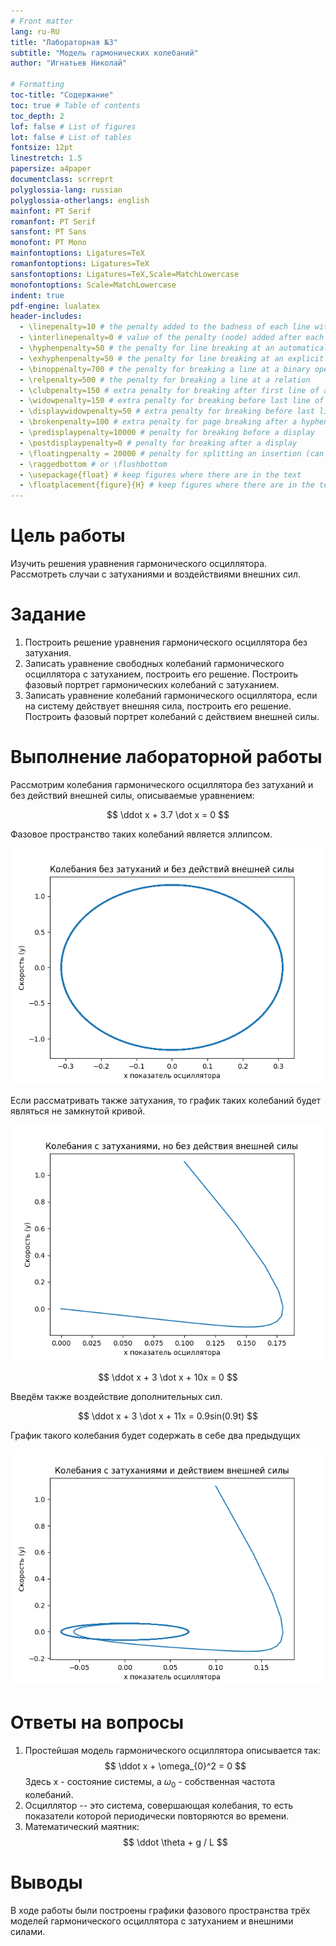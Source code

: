 ```yaml
---
# Front matter
lang: ru-RU
title: "Лабораторная №3"
subtitle: "Модель гармонических колебаний"
author: "Игнатьев Николай"

# Formatting
toc-title: "Содержание"
toc: true # Table of contents
toc_depth: 2
lof: false # List of figures
lot: false # List of tables
fontsize: 12pt
linestretch: 1.5
papersize: a4paper
documentclass: scrreprt
polyglossia-lang: russian
polyglossia-otherlangs: english
mainfont: PT Serif
romanfont: PT Serif
sansfont: PT Sans
monofont: PT Mono
mainfontoptions: Ligatures=TeX
romanfontoptions: Ligatures=TeX
sansfontoptions: Ligatures=TeX,Scale=MatchLowercase
monofontoptions: Scale=MatchLowercase
indent: true
pdf-engine: lualatex
header-includes:
  - \linepenalty=10 # the penalty added to the badness of each line within a paragraph (no associated penalty node) Increasing the value makes tex try to have fewer lines in the paragraph.
  - \interlinepenalty=0 # value of the penalty (node) added after each line of a paragraph.
  - \hyphenpenalty=50 # the penalty for line breaking at an automatically inserted hyphen
  - \exhyphenpenalty=50 # the penalty for line breaking at an explicit hyphen
  - \binoppenalty=700 # the penalty for breaking a line at a binary operator
  - \relpenalty=500 # the penalty for breaking a line at a relation
  - \clubpenalty=150 # extra penalty for breaking after first line of a paragraph
  - \widowpenalty=150 # extra penalty for breaking before last line of a paragraph
  - \displaywidowpenalty=50 # extra penalty for breaking before last line before a display math
  - \brokenpenalty=100 # extra penalty for page breaking after a hyphenated line
  - \predisplaypenalty=10000 # penalty for breaking before a display
  - \postdisplaypenalty=0 # penalty for breaking after a display
  - \floatingpenalty = 20000 # penalty for splitting an insertion (can only be split footnote in standard LaTeX)
  - \raggedbottom # or \flushbottom
  - \usepackage{float} # keep figures where there are in the text
  - \floatplacement{figure}{H} # keep figures where there are in the text
---
```


# Цель работы
Изучить решения уравнения гармонического осциллятора. Рассмотреть случаи с затуханиями и воздействиями внешних сил.

# Задание
1. Построить решение уравнения гармонического осциллятора без затухания.
1. Записать уравнение свободных колебаний гармонического осциллятора с
затуханием, построить его решение. Построить фазовый портрет гармонических
колебаний с затуханием.
1. Записать уравнение колебаний гармонического осциллятора, если на систему
действует внешняя сила, построить его решение. Построить фазовый портрет
колебаний с действием внешней силы.

# Выполнение лабораторной работы
Рассмотрим колебания гармонического осциллятора без затуханий и без действий внешней силы, описываемые уравнением: 

$$ \ddot x + 3.7 \dot x = 0 $$

Фазовое пространство таких колебаний является эллипсом. 

![График 1](../source/lab03_plot1.png)

Если рассматривать также затухания, то график таких колебаний будет являться не замкнутой кривой.

![График 2](../source/lab03_plot2.png)

$$ \ddot x  + 3 \dot x + 10x = 0 $$

Введём также воздействие дополнительных сил.

$$ \ddot x + 3 \dot x  + 11x = 0.9sin(0.9t) $$

График такого колебания будет содержать в себе два предыдущих

![График 3](../source/lab03_plot3.png)
# Ответы на вопросы

1. Простейшая модель гармонического осциллятора описывается так:
   $$ \ddot x + \omega_{0}^2 = 0 $$ Здесь x - состояние системы, а $\omega_{0}$ - собственная частота колебаний.
1. Осциллятор -- это система, совершающая колебания, то есть показатели которой периодически повторяются во времени.
1. Математический маятник:
$$ \ddot \theta + g / L $$

# Выводы
В ходе работы были построены графики фазового пространства трёх моделей гармонического осциллятора с затуханием
и внешними силами. 